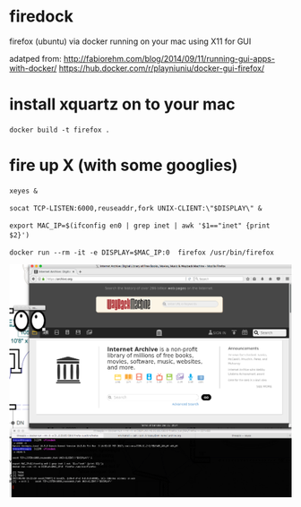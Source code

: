 # firedock
firefox (ubuntu) via docker running on your mac using X11 for GUI


adatped from:
http://fabiorehm.com/blog/2014/09/11/running-gui-apps-with-docker/
https://hub.docker.com/r/playniuniu/docker-gui-firefox/


# install xquartz on to your mac


`docker build -t firefox .`


# fire up X (with some googlies)
`xeyes &`


`socat TCP-LISTEN:6000,reuseaddr,fork UNIX-CLIENT:\"$DISPLAY\" &`


`export MAC_IP=$(ifconfig en0 | grep inet | awk '$1=="inet" {print $2}')`


`docker run --rm -it -e DISPLAY=$MAC_IP:0  firefox /usr/bin/firefox`


![screen-shot](screen-shot.png "screen-shot")
